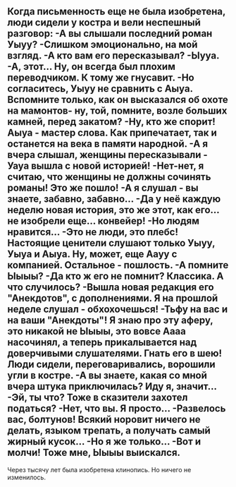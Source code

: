   Когда письменность еще не была изобретена, люди сидели у костра и вели неспешный разговор:
-А вы слышали последний роман Уыуу?
-Слишком эмоционально, на мой взгляд.
-А кто вам его пересказывал?
-Ыууа.
-А, этот... Ну, он всегда был плохим переводчиком. К тому же гнусавит.
-Но согласитесь, Уыуу не сравнить с Аыуа. Вспомните только, как он высказался об охоте на мамонтов- ну, той, помните, возле больших камней, перед закатом?
-Ну, кто же спорит! Аыуа - мастер слова. Как припечатает, так и останется на века в памяти народной.
-А я вчера слышал, женщины пересказывали - Уауа вышла с новой историей!
-Нет-нет, я считаю, что женщины не должны сочинять романы! Это же пошло!
-А я слушал - вы знаете, забавно, забавно...
-Да у неё каждую неделю новая история, это же этот, как его... не изобрели еще... конвейер!
-Но людям нравится...
-Это не люди, это плебс! Настоящие ценители слушают только Уыуу, Уыуа и Аыуа. Ну, может, еще Аауу с компанией. Остальное - пошлость.
-А помните Ыыыы?
-Да кто ж его не помнит? Классика. А что случилось?
-Вышла новая редакция его "Анекдотов", с дополнениями. Я на прошлой неделе слушал - обхохочешься!
-Тьфу на вас и на ваши "Анекдоты"! Я знаю про эту аферу, это никакой не Ыыыы, это вовсе Аааа насочинял, а теперь прикалывается над доверчивыми слушателями. Гнать его в шею!
Люди сидели, переговаривались, ворошили угли в костре.
-А вы знаете, какая со мной вчера штука приключилась? Иду я, значит...
-Эй, ты что? Тоже в сказители захотел податься?
-Нет, что вы. Я просто...
-Развелось вас, болтунов! Всякий норовит ничего не делать, языком трепать, а получать самый жирный кусок...
-Но я же только...
-Вот и молчи! Тоже мне, Ыыыы выискался.
-------------------------------------------
Через тысячу лет была изобретена клинопись. Но ничего не изменилось.    